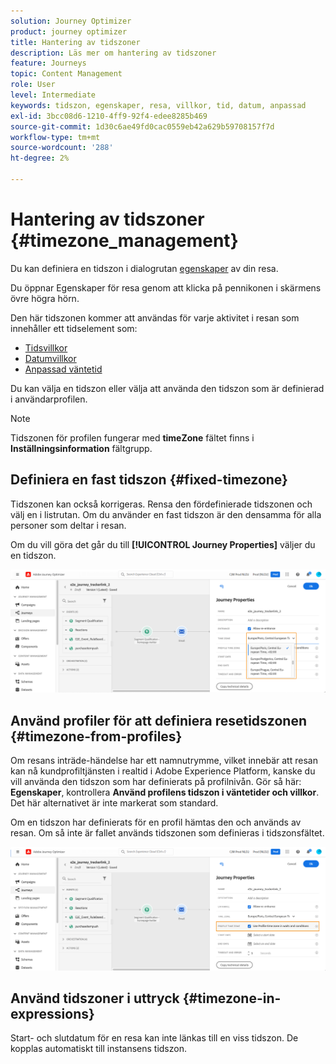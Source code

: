 ```yaml
---
solution: Journey Optimizer
product: journey optimizer
title: Hantering av tidszoner
description: Läs mer om hantering av tidszoner
feature: Journeys
topic: Content Management
role: User
level: Intermediate
keywords: tidszon, egenskaper, resa, villkor, tid, datum, anpassad
exl-id: 3bcc08d6-1210-4ff9-92f4-edee8285b469
source-git-commit: 1d30c6ae49fd0cac0559eb42a629b59708157f7d
workflow-type: tm+mt
source-wordcount: '288'
ht-degree: 2%

---
```


# Hantering av tidszoner {#timezone_management}

Du kan definiera en tidszon i dialogrutan [egenskaper](../building-journeys/journey-gs.md#change-properties) av din resa.

Du öppnar Egenskaper för resa genom att klicka på pennikonen i skärmens övre högra hörn.

Den här tidszonen kommer att användas för varje aktivitet i resan som innehåller ett tidselement som:

* [Tidsvillkor](../building-journeys/condition-activity.md#time_condition)
* [Datumvillkor](../building-journeys/condition-activity.md#date_condition)
* [Anpassad väntetid](../building-journeys/wait-activity.md#custom)

<!--
* [Fixed date wait](../building-journeys/wait-activity.md#fixed_date)
-->

Du kan välja en tidszon eller välja att använda den tidszon som är definierad i användarprofilen.

>[!NOTE]
>
>Tidszonen för profilen fungerar med **timeZone** fältet finns i **Inställningsinformation** fältgrupp.

## Definiera en fast tidszon {#fixed-timezone}

Tidszonen kan också korrigeras. Rensa den fördefinierade tidszonen och välj en i listrutan. Om du använder en fast tidszon är den densamma för alla personer som deltar i resan.

Om du vill göra det går du till **[!UICONTROL Journey Properties]** väljer du en tidszon.

![](assets/journey72.png)

## Använd profiler för att definiera resetidszonen {#timezone-from-profiles}

Om resans inträde-händelse har ett namnutrymme, vilket innebär att resan kan nå kundprofiltjänsten i realtid i Adobe Experience Platform, kanske du vill använda den tidszon som har definierats på profilnivån. Gör så här: **Egenskaper**, kontrollera **Använd profilens tidszon i väntetider och villkor**. Det här alternativet är inte markerat som standard.

Om en tidszon har definierats för en profil hämtas den och används av resan. Om så inte är fallet används tidszonen som definieras i tidszonsfältet.

![](assets/journey73.png)

## Använd tidszoner i uttryck {#timezone-in-expressions}

Start- och slutdatum för en resa kan inte länkas till en viss tidszon. De kopplas automatiskt till instansens tidszon.
